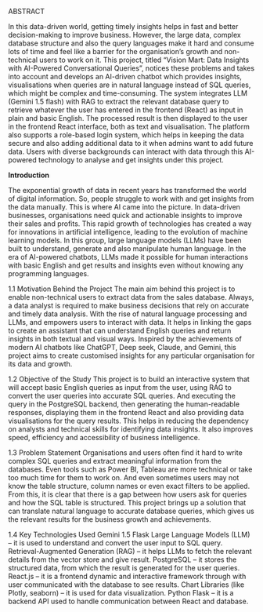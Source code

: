 ABSTRACT

In this data-driven world, getting timely insights helps in fast and better decision-making to improve business. However, the large data, complex database structure and also the query languages make it hard and consume lots of time and feel like a barrier for the organisation’s growth and non-technical users to work on it. This project, titled “Vision Mart: Data Insights with AI-Powered Conversational Queries”, notices these problems and takes into account and develops an AI-driven chatbot which provides insights, visualisations when queries are in natural language instead of SQL queries, which might be complex and time-consuming. The system integrates LLM (Gemini 1.5 flash) with RAG to extract the relevant database query to retrieve whatever the user has entered in the frontend (React) as input in plain and basic English. The processed result is then displayed to the user in the frontend React interface, both as text and visualisation. The platform also supports a role-based login system, which helps in keeping the data secure and also adding additional data to it when admins want to add future data. 
Users with diverse backgrounds can interact with data through this AI-powered technology to analyse and get insights under this project.

**Introduction**


The exponential growth of data in recent years has transformed the world of digital information. So, people struggle to work with and get insights from the data manually. This is where AI came into the picture. In data-driven businesses, organisations need quick and actionable insights to improve their sales and profits. This rapid growth of technologies has created a way for innovations in artificial intelligence, leading to the evolution of machine learning models. In this group, large language models (LLMs) have been built to understand, generate and also manipulate human language. In the era of AI-powered chatbots, LLMs made it possible for human interactions with basic English and get results and insights even without knowing any programming languages.

1.1 Motivation Behind the Project
The main aim behind this project is to enable non-technical users to extract data from the sales database. Always, a data analyst is required to make business decisions that rely on accurate and timely data analysis. With the rise of natural language processing and LLMs, and empowers users to interact with data. It helps in linking the gaps to create an assistant that can understand English queries and return insights in both textual and visual ways. Inspired by the achievements of modern AI chatbots like ChatGPT, Deep seek, Claude, and Gemini, this project aims to create customised insights for any particular organisation for its data and growth.

1.2 Objective of the Study
This project is to build an interactive system that will accept basic English queries as input from the user, using RAG to convert the user queries into accurate SQL queries. And executing the query in the PostgreSQL backend, then generating the human-readable responses, displaying them in the frontend React and also providing data visualisations for the query results. This helps in reducing the dependency on analysts and technical skills for identifying data insights. It also improves speed, efficiency and accessibility of business intelligence.

1.3 Problem Statement
Organisations and users often find it hard to write complex SQL queries and extract meaningful information from the databases. Even tools such as Power BI, Tableau are more technical or take too much time for them to work on. And even sometimes users may not know the table structure, column names or even exact filters to be applied. From this, it is clear that there is a gap between how users ask for queries and how the SQL table is structured. This project brings up a solution that can translate natural language to accurate database queries, which gives us the relevant results for the business growth and achievements. 

1.4 Key Technologies Used
Gemini 1.5 Flask Large Language Models (LLM) – it is used to understand and convert the user input to SQL query.
Retrieval-Augmented Generation (RAG) – it helps LLMs to fetch the relevant details from the vector store and give result.
PostgreSQL – it stores the structured data, from which the result is generated for the user queries.
React.js – it is a frontend dynamic and interactive framework through with user communicated with the database to see results.
Chart Libraries (like Plotly, seaborn) – it is used for data visualization. 
Python Flask – it is a backend API used to handle communication between React and database.


